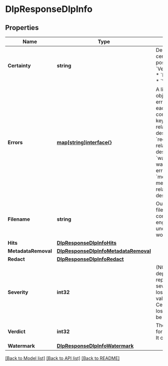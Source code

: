 # DlpResponseDlpInfo

## Properties

Name | Type | Description | Notes
------------ | ------------- | ------------- | -------------
**Certainty** | **string** | Describes how certain the hit is, possible values:   * &#x60;Very Low&#x60;   * &#x60;Low&#x60;   * &#x60;Medium&#x60;   * &#x60;High&#x60;   * &#x60;Very High&#x60;  | [optional] 
**Errors** | [**map[string]interface{}**](.md) | A  list of error objects (empty if no errors happened), each error object contains following keys:   * &#x60;scan&#x60;: scan related error description   * &#x60;redact&#x60;: redaction related error description   * &#x60;watermark&#x60;: watermark related error description   * &#x60;metadata_removal&#x60;: metadata removal related error description  | [optional] 
**Filename** | **string** | Output processed file name (pre-configured on engine settings under Core&#39;s worflow rule) | [optional] 
**Hits** | [**DlpResponseDlpInfoHits**](DLPResponse_dlp_info_hits.md) |  | [optional] 
**MetadataRemoval** | [**DlpResponseDlpInfoMetadataRemoval**](DLPResponse_dlp_info_metadata_removal.md) |  | [optional] 
**Redact** | [**DlpResponseDlpInfoRedact**](DLPResponse_dlp_info_redact.md) |  | [optional] 
**Severity** | **int32** | (NOTE: this field is deprecated): represents the severity of the data loss, possible values:   * &#x60;0&#x60; - Certainly is data loss   * &#x60;1&#x60; - Might be data loss  | [optional] 
**Verdict** | **int32** | The overall result for the scanned file. It can be   | index         | status                       |   |---------------|------------------------------|   | 0             | Clean                        |   | 1             | Found matched data           |   | 2             | Suspicious                   |   | 3             | Failed                       |   | 4             | Not scanned                  |  | [optional] 
**Watermark** | [**DlpResponseDlpInfoWatermark**](DLPResponse_dlp_info_watermark.md) |  | [optional] 

[[Back to Model list]](../README.md#documentation-for-models) [[Back to API list]](../README.md#documentation-for-api-endpoints) [[Back to README]](../README.md)


